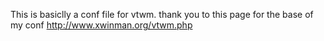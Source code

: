 This is basiclly a conf file for vtwm.
thank you to this page for the base of my conf http://www.xwinman.org/vtwm.php
